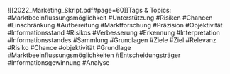 
![[2022_Marketing_Skript.pdf#page=60]]Tags & Topics:
   #Marktbeeinflussungsmöglichkeit
   #Unterstützung
   #Risiken
   #Chancen
   #Einschränkung
   #Aufbereitung
   #Marktforschung
   #Präzision
   #Objektivität
   #Informationsstand
   #Risikos
   #Verbesserung
   #Erkennung
   #Interpretation
   #Informationsstandes
   #Sammlung
   #Grundlagen
   #Ziele
   #Ziel
   #Relevanz
   #Risiko
   #Chance
   #objektivität
   #Grundlage
   #Marktbeeinflussungsmöglichkeiten
   #Entscheidungsträger
   #Informationsgewinnung
   #Analyse